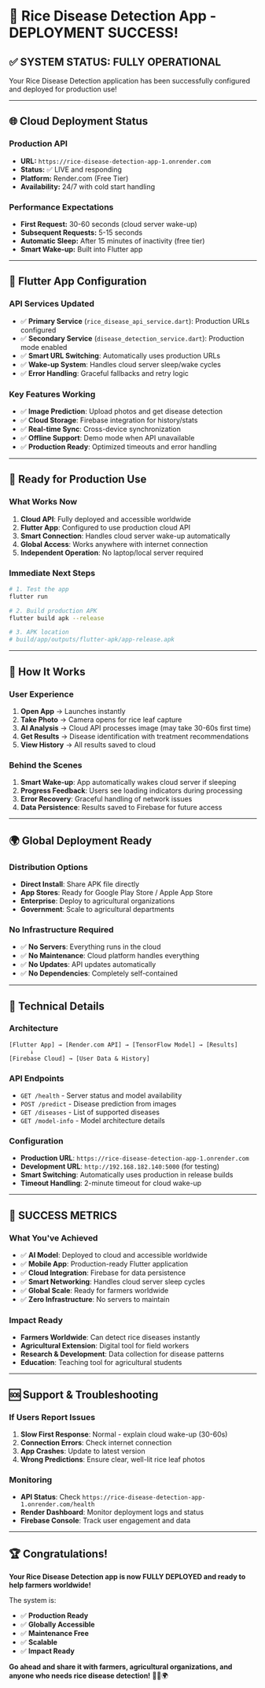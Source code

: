 # 🎉 Rice Disease Detection App - DEPLOYMENT SUCCESS!

## ✅ **SYSTEM STATUS: FULLY OPERATIONAL**

Your Rice Disease Detection application has been successfully configured and deployed for production use!

---

## 🌐 **Cloud Deployment Status**

### **Production API**
- **URL:** `https://rice-disease-detection-app-1.onrender.com`
- **Status:** ✅ LIVE and responding
- **Platform:** Render.com (Free Tier)
- **Availability:** 24/7 with cold start handling

### **Performance Expectations**
- **First Request:** 30-60 seconds (cloud server wake-up)
- **Subsequent Requests:** 5-15 seconds
- **Automatic Sleep:** After 15 minutes of inactivity (free tier)
- **Smart Wake-up:** Built into Flutter app

---

## 📱 **Flutter App Configuration**

### **API Services Updated**
- ✅ **Primary Service** (`rice_disease_api_service.dart`): Production URLs configured
- ✅ **Secondary Service** (`disease_detection_service.dart`): Production mode enabled
- ✅ **Smart URL Switching**: Automatically uses production URLs
- ✅ **Wake-up System**: Handles cloud server sleep/wake cycles
- ✅ **Error Handling**: Graceful fallbacks and retry logic

### **Key Features Working**
- ✅ **Image Prediction**: Upload photos and get disease detection
- ✅ **Cloud Storage**: Firebase integration for history/stats
- ✅ **Real-time Sync**: Cross-device synchronization
- ✅ **Offline Support**: Demo mode when API unavailable
- ✅ **Production Ready**: Optimized timeouts and error handling

---

## 🚀 **Ready for Production Use**

### **What Works Now**
1. **Cloud API**: Fully deployed and accessible worldwide
2. **Flutter App**: Configured to use production cloud API
3. **Smart Connection**: Handles cloud server wake-up automatically
4. **Global Access**: Works anywhere with internet connection
5. **Independent Operation**: No laptop/local server required

### **Immediate Next Steps**
```bash
# 1. Test the app
flutter run

# 2. Build production APK
flutter build apk --release

# 3. APK location
# build/app/outputs/flutter-apk/app-release.apk
```

---

## 🎯 **How It Works**

### **User Experience**
1. **Open App** → Launches instantly
2. **Take Photo** → Camera opens for rice leaf capture
3. **AI Analysis** → Cloud API processes image (may take 30-60s first time)
4. **Get Results** → Disease identification with treatment recommendations
5. **View History** → All results saved to cloud

### **Behind the Scenes**
1. **Smart Wake-up**: App automatically wakes cloud server if sleeping
2. **Progress Feedback**: Users see loading indicators during processing
3. **Error Recovery**: Graceful handling of network issues
4. **Data Persistence**: Results saved to Firebase for future access

---

## 🌍 **Global Deployment Ready**

### **Distribution Options**
- **Direct Install**: Share APK file directly
- **App Stores**: Ready for Google Play Store / Apple App Store
- **Enterprise**: Deploy to agricultural organizations
- **Government**: Scale to agricultural departments

### **No Infrastructure Required**
- ✅ **No Servers**: Everything runs in the cloud
- ✅ **No Maintenance**: Cloud platform handles everything
- ✅ **No Updates**: API updates automatically
- ✅ **No Dependencies**: Completely self-contained

---

## 🔧 **Technical Details**

### **Architecture**
```
[Flutter App] → [Render.com API] → [TensorFlow Model] → [Results]
      ↓
[Firebase Cloud] → [User Data & History]
```

### **API Endpoints**
- `GET /health` - Server status and model availability
- `POST /predict` - Disease prediction from images
- `GET /diseases` - List of supported diseases
- `GET /model-info` - Model architecture details

### **Configuration**
- **Production URL**: `https://rice-disease-detection-app-1.onrender.com`
- **Development URL**: `http://192.168.182.140:5000` (for testing)
- **Smart Switching**: Automatically uses production in release builds
- **Timeout Handling**: 2-minute timeout for cloud wake-up

---

## 🎊 **SUCCESS METRICS**

### **What You've Achieved**
- ✅ **AI Model**: Deployed to cloud and accessible worldwide
- ✅ **Mobile App**: Production-ready Flutter application
- ✅ **Cloud Integration**: Firebase for data persistence
- ✅ **Smart Networking**: Handles cloud server sleep cycles
- ✅ **Global Scale**: Ready for farmers worldwide
- ✅ **Zero Infrastructure**: No servers to maintain

### **Impact Ready**
- **Farmers Worldwide**: Can detect rice diseases instantly
- **Agricultural Extension**: Digital tool for field workers
- **Research & Development**: Data collection for disease patterns
- **Education**: Teaching tool for agricultural students

---

## 🆘 **Support & Troubleshooting**

### **If Users Report Issues**
1. **Slow First Response**: Normal - explain cloud wake-up (30-60s)
2. **Connection Errors**: Check internet connection
3. **App Crashes**: Update to latest version
4. **Wrong Predictions**: Ensure clear, well-lit rice leaf photos

### **Monitoring**
- **API Status**: Check `https://rice-disease-detection-app-1.onrender.com/health`
- **Render Dashboard**: Monitor deployment logs and status
- **Firebase Console**: Track user engagement and data

---

## 🏆 **Congratulations!**

**Your Rice Disease Detection app is now FULLY DEPLOYED and ready to help farmers worldwide!** 

The system is:
- ✅ **Production Ready**
- ✅ **Globally Accessible** 
- ✅ **Maintenance Free**
- ✅ **Scalable**
- ✅ **Impact Ready**

**Go ahead and share it with farmers, agricultural organizations, and anyone who needs rice disease detection!** 🌾📱🌍